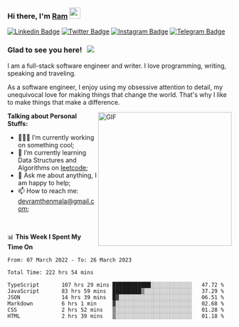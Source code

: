 ### Hi there, I'm <a href="#" target="_blank">Ram</a> <img src="https://media.giphy.com/media/hvRJCLFzcasrR4ia7z/giphy.gif" width="25" height="25">

[![Linkedin Badge](https://img.shields.io/badge/-LinkedIn-0e76a8?style=flat-square&logo=Linkedin&logoColor=white)](https://www.linkedin.com/in/ramdevengineer/)
[![Twitter Badge](https://img.shields.io/badge/-Twitter-00acee?style=flat-square&logo=Twitter&logoColor=white)](https://twitter.com/ramthenmala)
[![Instagram Badge](https://img.shields.io/badge/-Instagram-e4405f?style=flat-square&logo=Instagram&logoColor=white)](https://instagram.com/ramthenmala/)
[![Telegram Badge](https://img.shields.io/badge/-Telegram-0088cc?style=flat-square&logo=Telegram&logoColor=white)](https://t.me/ramthenmala)

### Glad to see you here! &nbsp; ![](https://visitor-badge.glitch.me/badge?page_id=ramthenmala)

I am a full-stack software engineer and writer. I love programming, writing, speaking and traveling.

As a software engineer, I enjoy using my obsessive attention to detail, my unequivocal love for making things that change the world. That's why I like to make things that make a difference.

<img align="right" alt="GIF" src="https://user-images.githubusercontent.com/4328468/157245666-f4dd5472-5b11-4727-baaf-69e90e372b69.gif?raw=true" width="300" />

**Talking about Personal Stuffs:**

- 👨🏻‍💻 I’m currently working on something cool;
- 🚀 I’m currently learning Data Structures and Algorithms on [leetcode](https://leetcode.com/ramthenmala);
- 💬 Ask me about anything, I am happy to help; 
- 📫 How to reach me: devramthenmala@gmail.com;

</br>

📊 **This Week I Spent My Time On** 
<!--START_SECTION:waka-->

```text
From: 07 March 2022 - To: 26 March 2023

Total Time: 222 hrs 54 mins

TypeScript       107 hrs 29 mins ████████████░░░░░░░░░░░░░   47.72 %
JavaScript       83 hrs 59 mins  █████████▒░░░░░░░░░░░░░░░   37.29 %
JSON             14 hrs 39 mins  █▓░░░░░░░░░░░░░░░░░░░░░░░   06.51 %
Markdown         6 hrs 1 min     ▓░░░░░░░░░░░░░░░░░░░░░░░░   02.68 %
CSS              2 hrs 52 mins   ▒░░░░░░░░░░░░░░░░░░░░░░░░   01.28 %
HTML             2 hrs 39 mins   ▒░░░░░░░░░░░░░░░░░░░░░░░░   01.18 %
```

<!--END_SECTION:waka-->


